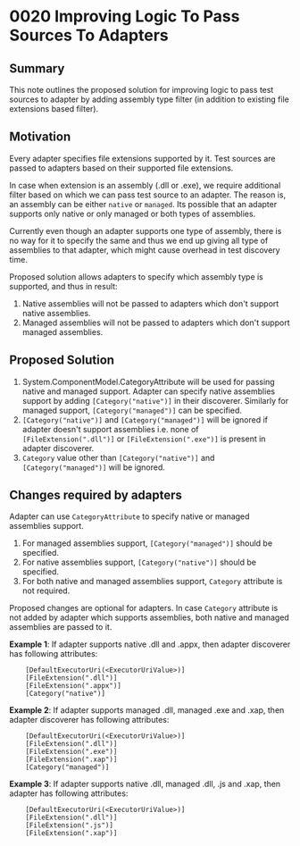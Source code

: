 # 0020 Improving Logic To Pass Sources To Adapters

## Summary
This note outlines the proposed solution for improving logic to pass test sources to adapter by adding assembly type filter (in addition to existing file extensions based filter).

## Motivation
Every adapter specifies file extensions supported by it. Test sources are passed to adapters based on their supported file extensions.

In case when extension is an assembly (.dll or .exe), we require additional filter based on which we can pass test source to an adapter. The reason is, an assembly can be either `native` or `managed`. Its possible that an adapter supports only native or only managed or both types of assemblies.

Currently even though an adapter supports one type of assembly, there is no way for it to specify the same and thus we end up giving all type of assemblies to that adapter, which might cause overhead in test discovery time.

Proposed solution allows adapters to specify which assembly type is supported, and thus in result:
1. Native assemblies will not be passed to adapters which don't support native assemblies.
2. Managed assemblies will not be passed to adapters which don't support managed assemblies.

## Proposed Solution
1. System.ComponentModel.CategoryAttribute will be used for passing native and managed support. Adapter can specify native assemblies support by adding `[Category("native")]` in their discoverer. Similarly for managed support, `[Category("managed")]` can be specified.
2. `[Category("native")]` and `[Category("managed")]` will be ignored if adapter doesn't support assemblies i.e. none of `[FileExtension(".dll")]` or `[FileExtension(".exe")]` is present in adapter discoverer.
3. `Category` value other than `[Category("native")]` and `[Category("managed")]` will be ignored.

## Changes required by adapters
Adapter can use `CategoryAttribute` to specify native or managed assemblies support.
1. For managed assemblies support, `[Category("managed")]` should be specified.
2. For native assemblies support, `[Category("native")]` should be specified.
3. For both native and managed assemblies support, `Category` attribute is not required.

Proposed changes are optional for adapters. In case `Category` attribute is not added by adapter which supports assemblies, both native and managed assemblies are passed to it.

**Example 1**: If adapter supports native .dll and .appx, then adapter discoverer has following attributes:
```
    [DefaultExecutorUri(<ExecutorUriValue>)]
    [FileExtension(".dll")]
    [FileExtension(".appx")]
    [Category("native")]
```

**Example 2**: If adapter supports managed .dll, managed .exe and .xap, then adapter discoverer has following attributes:
```
    [DefaultExecutorUri(<ExecutorUriValue>)]
    [FileExtension(".dll")]
    [FileExtension(".exe")]
    [FileExtension(".xap")]
    [Category("managed")]
```

**Example 3**: If adapter supports native .dll, managed .dll, .js and .xap, then adapter has following attributes:
```
    [DefaultExecutorUri(<ExecutorUriValue>)]
    [FileExtension(".dll")]
    [FileExtension(".js")]
    [FileExtension(".xap")]
```
